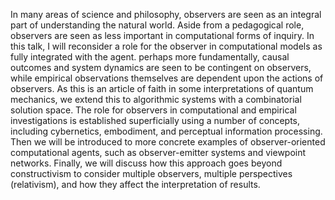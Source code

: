 In many areas of science and philosophy, observers are seen as an integral part of understanding the natural world. Aside from a pedagogical role, observers are seen as less important in computational forms of inquiry. In this talk, I will reconsider a role for the observer in computational models as fully integrated with the agent. perhaps more fundamentally, causal outcomes and system dynamics are seen to be contingent on observers, while empirical observations themselves are dependent upon the actions of observers. As this is an article of faith in some interpretations of quantum mechanics, we extend this to algorithmic systems with a combinatorial solution space. The role for observers in computational and empirical investigations is established superficially using a number of concepts, including cybernetics, embodiment, and perceptual information processing. Then we will be introduced to more concrete examples of observer-oriented computational agents, such as observer-emitter systems and viewpoint networks. Finally, we will discuss how this approach goes beyond constructivism to consider multiple observers, multiple perspectives (relativism), and how they affect the interpretation of results.  

